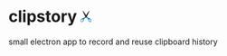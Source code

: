 # clipstory <img src="https://raw.githubusercontent.com/gergelyke/clipstory/master/icon.png" width="20px" />

small electron app to record and reuse clipboard history
